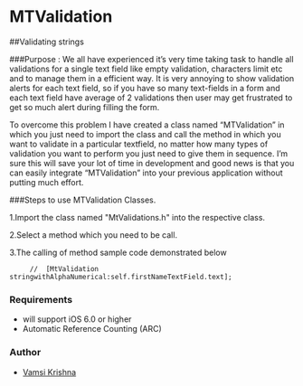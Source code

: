 # MTValidation


##Validating strings  

###Purpose :
We all have experienced it’s very time taking task to handle all validations for a single text field like empty validation,  characters limit etc and to manage them in a efficient way. It is very annoying to show validation alerts for each text field, so if you have so many text-fields in a form and each text field have average of 2 validations then user may get frustrated to get so much alert during filling the form.

To overcome this problem I have created a class named “MTValidation” in which you just need to import the class and call the method in which you want to validate in a particular textfield, no matter how many types of validation you want to perform you just need to give them in sequence. I’m sure this will save your lot of time in development and good news is that you can easily integrate “MTValidation” into your previous application without putting much effort.

###Steps to use MTValidation Classes. 

1.Import the class named "MtValidations.h" into the respective class.

2.Select a method which you need to be call.

3.The calling of method  sample code demonstrated below

         //  [MtValidation stringwithAlphaNumerical:self.firstNameTextField.text];

### Requirements

- will support iOS 6.0 or higher
- Automatic Reference Counting (ARC)

### Author

- [Vamsi Krishna](https://github.com/vamsikrishna24)